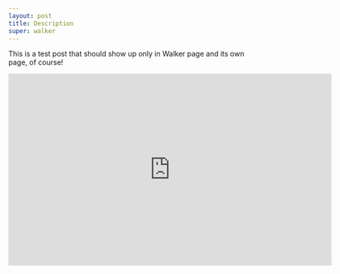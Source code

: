 ```yaml
---
layout: post
title: Description
super: walker
---
```


This is a test post that should show up only in Walker page and its own page, of course!

<iframe width="640" height="380" src="http://www.youtube.com/embed/zhOX5e7Py6Y" frameborder="0" allowfullscreen></iframe>